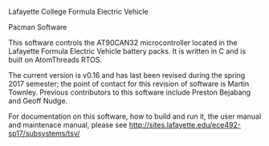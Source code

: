 Lafayette College Formula Electric Vehicle

Pacman Software

This software controls the AT90CAN32 microcontroller located in the Lafayette Formula Electric Vehicle battery packs.  It is written in C and is built on AtomThreads RTOS.

The current version is v0.16 and has last been revised during the spring 2017 semester; the point of contact for this revision of software is Martin Townley.
Previous contributors to this software include Preston Bejabang and Geoff Nudge.

For documentation on this software, how to build and run it, the user manual and maintenace manual, please see http://sites.lafayette.edu/ece492-sp17/subsystems/tsv/